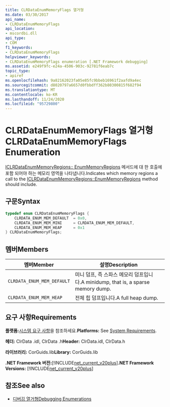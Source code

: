 ```yaml
---
title: CLRDataEnumMemoryFlags 열거형
ms.date: 03/30/2017
api_name:
- CLRDataEnumMemoryFlags
api_location:
- mscordbi.dll
api_type:
- COM
f1_keywords:
- CLRDataEnumMemoryFlags
helpviewer_keywords:
- CLRDataEnumMemoryFlags enumeration [.NET Framework debugging]
ms.assetid: e249f9fc-e24a-4506-903c-92781f6eab7c
topic_type:
- apiref
ms.openlocfilehash: 9a82162023fa05e85fc9bbeb16961f2aafd9a4ec
ms.sourcegitcommit: d8020797a6657d0fbbdff362b80300815f682f94
ms.translationtype: MT
ms.contentlocale: ko-KR
ms.lasthandoff: 11/24/2020
ms.locfileid: "95729800"
---
```

# <a name="clrdataenummemoryflags-enumeration"></a><span data-ttu-id="53442-102">CLRDataEnumMemoryFlags 열거형</span><span class="sxs-lookup"><span data-stu-id="53442-102">CLRDataEnumMemoryFlags Enumeration</span></span>

<span data-ttu-id="53442-103">[ICLRDataEnumMemoryRegions:: EnumMemoryRegions](iclrdataenummemoryregions-enummemoryregions-method.md) 메서드에 대 한 호출에 포함 되어야 하는 메모리 영역을 나타냅니다.</span><span class="sxs-lookup"><span data-stu-id="53442-103">Indicates which memory regions a call to the [ICLRDataEnumMemoryRegions::EnumMemoryRegions](iclrdataenummemoryregions-enummemoryregions-method.md) method should include.</span></span>  
  
## <a name="syntax"></a><span data-ttu-id="53442-104">구문</span><span class="sxs-lookup"><span data-stu-id="53442-104">Syntax</span></span>  
  
```cpp  
typedef enum CLRDataEnumMemoryFlags {  
    CLRDATA_ENUM_MEM_DEFAULT  = 0x0,  
    CLRDATA_ENUM_MEM_MINI     = CLRDATA_ENUM_MEM_DEFAULT,  
    CLRDATA_ENUM_MEM_HEAP     = 0x1  
} CLRDataEnumMemoryFlags;  
```  
  
## <a name="members"></a><span data-ttu-id="53442-105">멤버</span><span class="sxs-lookup"><span data-stu-id="53442-105">Members</span></span>  
  
|<span data-ttu-id="53442-106">멤버</span><span class="sxs-lookup"><span data-stu-id="53442-106">Member</span></span>|<span data-ttu-id="53442-107">설명</span><span class="sxs-lookup"><span data-stu-id="53442-107">Description</span></span>|  
|------------|-----------------|  
|`CLRDATA_ENUM_MEM_DEFAULT`|<span data-ttu-id="53442-108">미니 덤프, 즉 스파스 메모리 덤프입니다.</span><span class="sxs-lookup"><span data-stu-id="53442-108">A minidump, that is, a sparse memory dump.</span></span>|  
|`CLRDATA_ENUM_MEM_HEAP`|<span data-ttu-id="53442-109">전체 힙 덤프입니다.</span><span class="sxs-lookup"><span data-stu-id="53442-109">A full heap dump.</span></span>|  
  
## <a name="requirements"></a><span data-ttu-id="53442-110">요구 사항</span><span class="sxs-lookup"><span data-stu-id="53442-110">Requirements</span></span>  

 <span data-ttu-id="53442-111">**플랫폼:**[시스템 요구 사항](../../get-started/system-requirements.md)을 참조하세요.</span><span class="sxs-lookup"><span data-stu-id="53442-111">**Platforms:** See [System Requirements](../../get-started/system-requirements.md).</span></span>  
  
 <span data-ttu-id="53442-112">**헤더:** ClrData .idl, ClrData .h</span><span class="sxs-lookup"><span data-stu-id="53442-112">**Header:** ClrData.idl, ClrData.h</span></span>  
  
 <span data-ttu-id="53442-113">**라이브러리:** CorGuids.lib</span><span class="sxs-lookup"><span data-stu-id="53442-113">**Library:** CorGuids.lib</span></span>  
  
 <span data-ttu-id="53442-114">**.NET Framework 버전:**[!INCLUDE[net_current_v20plus](../../../../includes/net-current-v20plus-md.md)]</span><span class="sxs-lookup"><span data-stu-id="53442-114">**.NET Framework Versions:** [!INCLUDE[net_current_v20plus](../../../../includes/net-current-v20plus-md.md)]</span></span>  
  
## <a name="see-also"></a><span data-ttu-id="53442-115">참조</span><span class="sxs-lookup"><span data-stu-id="53442-115">See also</span></span>

- [<span data-ttu-id="53442-116">디버깅 열거형</span><span class="sxs-lookup"><span data-stu-id="53442-116">Debugging Enumerations</span></span>](debugging-enumerations.md)

